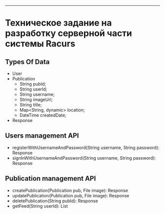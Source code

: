 ______
# Техническое задание на разработку серверной части системы Racurs

## Types Of Data
- User
- Publication
    - String pubId;
    - String userId;
    - String username;
    - String imageUrl;
    - String title;
    - Map<String, dynamic> location;
    - DateTime createdDate;
- Response


## Users management API
- registerWithUsernameAndPassword(String username, String password): Response
- signInWithUsernameAndPassword(String username, String password): Response

## Publication management API
- createPublication(Publication pub, File image): Response
- updatePublication(Publication pub, File image): Response
- deletePublication(String pubId): Response
- getFeed(String userId): List<Publication>

